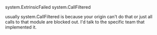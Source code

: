 system.ExtrinsicFailed
system.CallFiltered

usually system.CallFiltered is because your origin can't do that or just all calls to that module are blocked out. I'd talk to the specific team that implemented it.